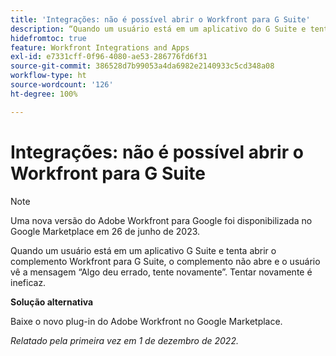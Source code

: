 ```yaml
---
title: 'Integrações: não é possível abrir o Workfront para G Suite'
description: “Quando um usuário está em um aplicativo do G Suite e tenta abrir o complemento Workfront para G Suite, o complemento não abre e o usuário vê a mensagem “Algo deu errado, tente novamente.” Tentar novamente é ineficaz. ”
hidefromtoc: true
feature: Workfront Integrations and Apps
exl-id: e7331cff-0f96-4080-ae53-286776fd6f31
source-git-commit: 386528d7b99053a4da6982e2140933c5cd348a08
workflow-type: ht
source-wordcount: '126'
ht-degree: 100%

---
```


# Integrações: não é possível abrir o Workfront para G Suite

<!--Converted to Story-->

>[!NOTE]
>
>Uma nova versão do Adobe Workfront para Google foi disponibilizada no Google Marketplace em 26 de junho de 2023.

Quando um usuário está em um aplicativo G Suite e tenta abrir o complemento Workfront para G Suite, o complemento não abre e o usuário vê a mensagem “Algo deu errado, tente novamente”. Tentar novamente é ineficaz.

**Solução alternativa**

Baixe o novo plug-in do Adobe Workfront no Google Marketplace.

_Relatado pela primeira vez em 1 de dezembro de 2022._
